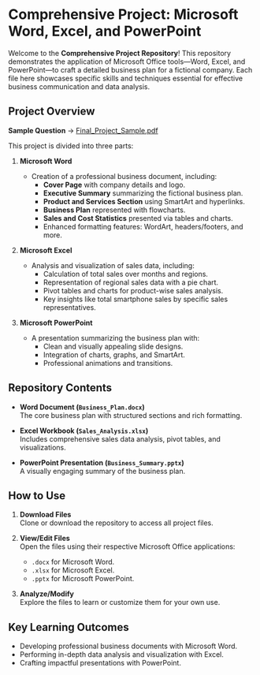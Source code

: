 # Comprehensive Project: Microsoft Word, Excel, and PowerPoint

Welcome to the **Comprehensive Project Repository**! This repository demonstrates the application of Microsoft Office tools—Word, Excel, and PowerPoint—to craft a detailed business plan for a fictional company. Each file here showcases specific skills and techniques essential for effective business communication and data analysis.

## Project Overview

**Sample Question** ->
[Final_Project_Sample.pdf](https://github.com/user-attachments/files/18131367/Final_Project_Sample.pdf)

This project is divided into three parts:

1. **Microsoft Word**
   - Creation of a professional business document, including:
     - **Cover Page** with company details and logo.
     - **Executive Summary** summarizing the fictional business plan.
     - **Product and Services Section** using SmartArt and hyperlinks.
     - **Business Plan** represented with flowcharts.
     - **Sales and Cost Statistics** presented via tables and charts.
     - Enhanced formatting features: WordArt, headers/footers, and more.

2. **Microsoft Excel**
   - Analysis and visualization of sales data, including:
     - Calculation of total sales over months and regions.
     - Representation of regional sales data with a pie chart.
     - Pivot tables and charts for product-wise sales analysis.
     - Key insights like total smartphone sales by specific sales representatives.

3. **Microsoft PowerPoint**
   - A presentation summarizing the business plan with:
     - Clean and visually appealing slide designs.
     - Integration of charts, graphs, and SmartArt.
     - Professional animations and transitions.

## Repository Contents

- **Word Document (`Business_Plan.docx`)**  
  The core business plan with structured sections and rich formatting.

- **Excel Workbook (`Sales_Analysis.xlsx`)**  
  Includes comprehensive sales data analysis, pivot tables, and visualizations.

- **PowerPoint Presentation (`Business_Summary.pptx`)**  
  A visually engaging summary of the business plan.

## How to Use

1. **Download Files**  
   Clone or download the repository to access all project files.

2. **View/Edit Files**  
   Open the files using their respective Microsoft Office applications:
   - `.docx` for Microsoft Word.
   - `.xlsx` for Microsoft Excel.
   - `.pptx` for Microsoft PowerPoint.

3. **Analyze/Modify**  
   Explore the files to learn or customize them for your own use.

## Key Learning Outcomes

- Developing professional business documents with Microsoft Word.
- Performing in-depth data analysis and visualization with Excel.
- Crafting impactful presentations with PowerPoint.
